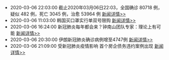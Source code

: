 - 2020-03-06 22:03:00  截止2020年03月06日22:03，全国确诊 80718 例，疑似 482 例，死亡 3045 例，治愈 53964 例  [新闻详情>>](https://github.com/AlbertGithubHome/ChineseVictory/blob/master/PneumoniaMap/20200306220300.jpg)
- 2020-03-06 11:03:00  韩国买口罩实行单双号限购  [新闻详情>>](http://finance.sina.com.cn/roll/2020-03-06/doc-iimxyqvz8251397.shtml)
- 2020-03-06 16:24:00  新冠肺炎每年都会来？钟南山团队专家：理论上有可能  [新闻详情>>](https://tech.sina.com.cn/roll/2020-03-06/doc-iimxyqvz8346666.shtml)
- 2020-03-06 20:30:00  伊朗新冠肺炎确诊病例增至4747例  [新闻详情>>](http://news.sina.com.cn/w/2020-03-06/doc-iimxxstf6978477.shtml)
- 2020-03-06 21:09:00  受新冠肺炎疫情影响 首个房企债务违约案例出现  [新闻详情>>](http://finance.sina.com.cn/roll/2020-03-06/doc-iimxxstf6994158.shtml)